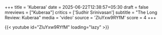 +++
title = 'Kuberaa'
date = 2025-06-22T12:38:57+05:30
draft = false
mreviews = ["Kuberaa"]
critics = ['Sudhir Srinivasan']
subtitle = "The Long Review: Kuberaa"
media = 'video'
source = 'ZluYxw9RYfM'
score = 4
+++

{{< youtube id="ZluYxw9RYfM" loading="lazy" >}}
